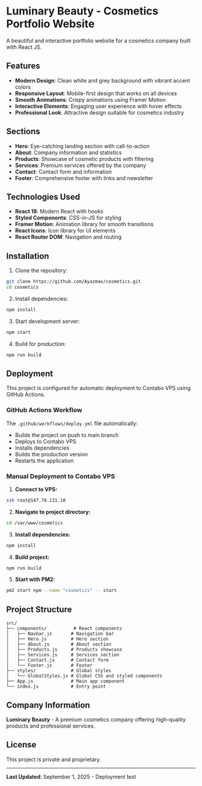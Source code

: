 # Luminary Beauty - Cosmetics Portfolio Website

A beautiful and interactive portfolio website for a cosmetics company built with React JS.

## Features

- **Modern Design**: Clean white and grey background with vibrant accent colors
- **Responsive Layout**: Mobile-first design that works on all devices
- **Smooth Animations**: Crispy animations using Framer Motion
- **Interactive Elements**: Engaging user experience with hover effects
- **Professional Look**: Attractive design suitable for cosmetics industry

## Sections

- **Hero**: Eye-catching landing section with call-to-action
- **About**: Company information and statistics
- **Products**: Showcase of cosmetic products with filtering
- **Services**: Premium services offered by the company
- **Contact**: Contact form and information
- **Footer**: Comprehensive footer with links and newsletter

## Technologies Used

- **React 18**: Modern React with hooks
- **Styled Components**: CSS-in-JS for styling
- **Framer Motion**: Animation library for smooth transitions
- **React Icons**: Icon library for UI elements
- **React Router DOM**: Navigation and routing

## Installation

1. Clone the repository:
```bash
git clone https://github.com/Ayazmax/cosmetics.git
cd cosmetics
```

2. Install dependencies:
```bash
npm install
```

3. Start development server:
```bash
npm start
```

4. Build for production:
```bash
npm run build
```

## Deployment

This project is configured for automatic deployment to Contabo VPS using GitHub Actions.

### GitHub Actions Workflow

The `.github/workflows/deploy.yml` file automatically:
- Builds the project on push to main branch
- Deploys to Contabo VPS
- Installs dependencies
- Builds the production version
- Restarts the application

### Manual Deployment to Contabo VPS

1. **Connect to VPS:**
```bash
ssh root@147.78.131.10
```

2. **Navigate to project directory:**
```bash
cd /var/www/cosmetics
```

3. **Install dependencies:**
```bash
npm install
```

4. **Build project:**
```bash
npm run build
```

5. **Start with PM2:**
```bash
pm2 start npm --name "cosmetics" -- start
```

## Project Structure

```
src/
├── components/          # React components
│   ├── Navbar.js       # Navigation bar
│   ├── Hero.js         # Hero section
│   ├── About.js        # About section
│   ├── Products.js     # Products showcase
│   ├── Services.js     # Services section
│   ├── Contact.js      # Contact form
│   └── Footer.js       # Footer
├── styles/             # Global styles
│   └── GlobalStyles.js # Global CSS and styled components
├── App.js              # Main app component
└── index.js            # Entry point
```

## Company Information

**Luminary Beauty** - A premium cosmetics company offering high-quality products and professional services.

## License

This project is private and proprietary.

---

**Last Updated**: September 1, 2025 - Deployment test
